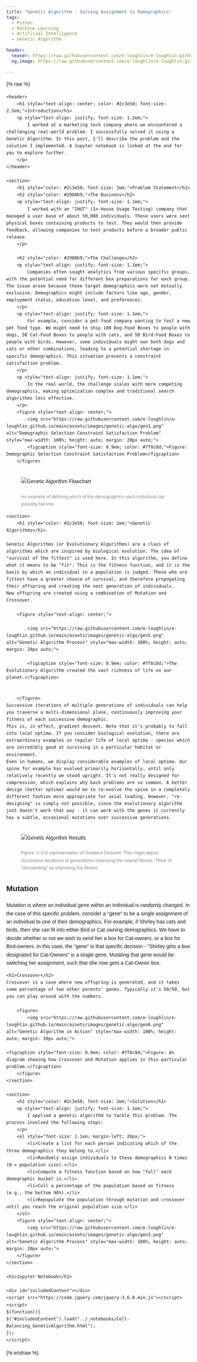 ```yaml
---
title: "Genetic Algorithm - Solving Assignment to Demographics"
tags:
  - Python
  - Machine Learning
  - Artificial Intelligence
  - Genetic Algorithm
  
header:
  teaser: https://raw.githubusercontent.com/e-loughlin/e-loughlin.github.io/main/assets/images/genetic-algo/gen4.png
  og_image: https://raw.githubusercontent.com/e-loughlin/e-loughlin.github.io/main/assets/images/genetic-algo/gen4.png
 
---
```


{% raw %}
<body style="font-family: Arial, sans-serif; line-height: 1.6; margin: 20px;">

    <header>
        <h1 style="text-align: center; color: #2c3e50; font-size: 2.5em;">Introduction</h1>
        <p style="text-align: justify; font-size: 1.2em;">
            I worked at a marketing tech company where we encountered a challenging real-world problem. I successfully solved it using a Genetic Algorithm. In this post, I'll describe the problem and the solution I implemented. A Jupyter notebook is linked at the end for you to explore further.
        </p>
    </header>

    <section>
        <h1 style="color: #2c3e50; font-size: 2em;">Problem Statement</h1>
        <h2 style="color: #2980b9;">The Business</h2>
        <p style="text-align: justify; font-size: 1.1em;">
            I worked with an "IHUT" (In-House Usage Testing) company that managed a user base of about 50,000 individuals. These users were sent physical boxes containing products to test. They would then provide feedback, allowing companies to test products before a broader public release.
        </p>

        <h2 style="color: #2980b9;">The Challenge</h2>
        <p style="text-align: justify; font-size: 1.1em;">
            Companies often sought analytics from various specific groups, with the potential need for different box preparations for each group. The issue arose because these target demographics were not mutually exclusive. Demographics might include factors like age, gender, employment status, education level, and preferences.
        </p>
        <p style="text-align: justify; font-size: 1.1em;">
            For example, consider a pet-food company wanting to test a new pet food type. We might need to ship 100 Dog-Food Boxes to people with dogs, 50 Cat-Food Boxes to people with cats, and 50 Bird-Food Boxes to people with birds. However, some individuals might own both dogs and cats or other combinations, leading to a potential shortage in specific demographics. This situation presents a constraint satisfaction problem.
        </p>
        <p style="text-align: justify; font-size: 1.1em;">
            In the real world, the challenge scales with more competing demographics, making optimization complex and traditional search algorithms less effective.
        </p>
        <figure style="text-align: center;">
            <img src="https://raw.githubusercontent.com/e-loughlin/e-loughlin.github.io/main/assets/images/genetic-algo/gen1.png" alt="Demographic Selection Constraint Satisfaction Problem" style="max-width: 100%; height: auto; margin: 20px auto;">
            <figcaption style="font-size: 0.9em; color: #7f8c8d;">Figure: Demographic Selection Constraint Satisfaction Problem</figcaption>
        </figure>

<figure>
    <img src="https://raw.githubusercontent.com/e-loughlin/e-loughlin.github.io/main/assets/images/genetic-algo/gen2.png" alt="Genetic Algorithm Flowchart" style="max-width: 50%; height: auto; margin: 20px auto;">
    <figcaption style="font-size: 0.9em; color: #7f8c8d;">An example of defining which of the demographics each individual can possibly fall into.</figcaption>
</figure>
    </section>

    <section>
        <h1 style="color: #2c3e50; font-size: 2em;">Genetic Algorithms</h1>

    Genetic Algorithms (or Evolutionary Algorithms) are a class of algorithms which are inspired by biological evolution. The idea of "survival of the fittest" is used here. In this algorithm, you define what it means to be "fit". This is the fitness function, and it is the basis by which an individual in a population is judged. Those who are fittest have a greater chance of survival, and therefore propogating their offspring and creating the next generation of individuals. 
    New offspring are created using a combination of Mutation and Crossover.

        <figure style="text-align: center;">

            <img src="https://raw.githubusercontent.com/e-loughlin/e-loughlin.github.io/main/assets/images/genetic-algo/gen5.png" alt="Genetic Algorithm Process" style="max-width: 100%; height: auto; margin: 20px auto;">

            <figcaption style="font-size: 0.9em; color: #7f8c8d;">The Evolutionary Algorithm created the vast richness of life on our planet.</figcaption>
    

        </figure>
    Successive iterations of multiple generations of individuals can help you traverse a multi-dimensional plane, continuously improving your fitness of each successive demographic.
    This is, in effect, gradient descent. Note that it's probably to fall into local optima. If you consider biological evolution, there are extraordinary examples in regular life of local optima - species which are incredibly good at surviving in a particular habitat or environment.
    Even in humans, we display considerable examples of local optima. Our spine for example has evolved primarily horizontally, until only relatively recently we stood upright. It's not really designed for compression, which explains why back problems are so common. A better design (better optima) would be to re-evolve the spine in a completely different fashion more appropriate for axial loading. However, "re-designing" is simply not possible, since the evolutionary algorithm just doesn't work that way - it can work with the genes it currently has a subtle, occasional mutations over successive generations.
   <figure>
            <img src="https://raw.githubusercontent.com/e-loughlin/e-loughlin.github.io/main/assets/images/genetic-algo/gen4.png" alt="Genetic Algorithm Results" style="max-width: 100%; height: auto; margin: 20px auto;">
        <figcaption style="font-size: 0.9em; color: #7f8c8d;">Figure: A 3-D representation of Gradient Descent. This might depict successive iterations of generations improving the overall fitness. Think of "descending" as improving the fitness. </figcaption>
    </figure>
    <h2>Mutation</h2>
    Mutation is where an individual gene within an individual is randomly changed. In the case of this specific problem, consider a "gene" to be a single assignment of an individual to one of their demographics. For example, if Shirley has cats and birds, then she can fit into either Bird or Cat owning demographics. We have to decide whether or not we wish to send her a box for Cat-owners, or a box for Bird-owners. In this case, the "gene" is that specific decision - "Shirley gets a box designated for Cat-Owners" is a single gene. Mutating that gene would be switching her assignment, such that she now gets a Cat-Owner box.

    <h2>Crossover</h2>
    Crossover is a case where new offspring is generated, and it takes some percentage of two other parents' genes. Typically it's 50/50, but you can play around with the numbers.

        <figure>
            <img src="https://raw.githubusercontent.com/e-loughlin/e-loughlin.github.io/main/assets/images/genetic-algo/gen6.png" alt="Genetic Algorithm in Action" style="max-width: 100%; height: auto; margin: 20px auto;">

    <figcaption style="font-size: 0.9em; color: #7f8c8d;">Figure: An diagram showing how Crossover and Mutation applies in this particular problem.</figcaption>
        </figure>
    </section>

    <section>
        <h1 style="color: #2c3e50; font-size: 2em;">Solution</h1>
        <p style="text-align: justify; font-size: 1.1em;">
            I applied a genetic algorithm to tackle this problem. The process involved the following steps:
        </p>
        <ol style="font-size: 1.1em; margin-left: 20px;">
            <li>Create a list for each person indicating which of the three demographics they belong to.</li>
            <li>Randomly assign individuals to these demographics N times (N = population size).</li>
            <li>Compute a fitness function based on how "full" each demographic bucket is.</li>
            <li>Cull a percentage of the population based on fitness (e.g., the bottom 90%).</li>
            <li>Repopulate the population through mutation and crossover until you reach the original population size.</li>
        </ol>
        <figure style="text-align: center;">
            <img src="https://raw.githubusercontent.com/e-loughlin/e-loughlin.github.io/main/assets/images/genetic-algo/gen3.png" alt="Genetic Algorithm Process" style="max-width: 100%; height: auto; margin: 20px auto;">
        </figure>
    </section>

    <h1>Jupyter Notebook</h1>
    
    <div id="includedContent"></div>
    <script src="https://code.jquery.com/jquery-3.6.0.min.js"></script>
    <script>
    $(function(){
    $("#includedContent").load("../_notebooks/Cell-Balancing_GeneticAlgorithm.html");
    });
    </script>


</body>
{% endraw %}
